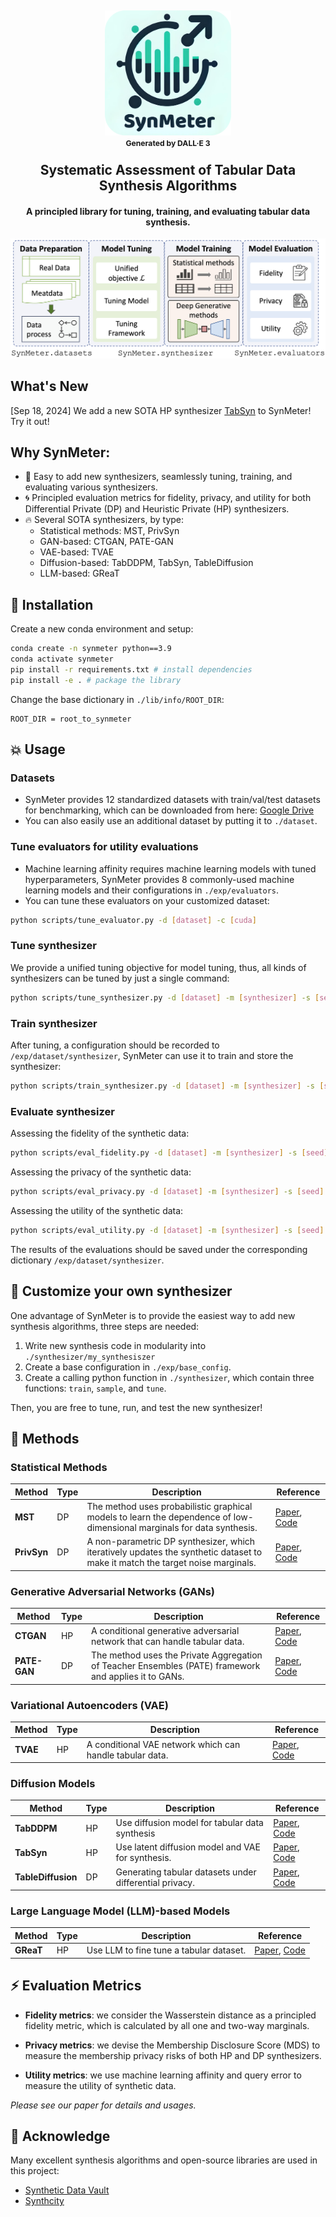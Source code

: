 <h2 align="center">
  
</h2>

<h2 align="center">
<img src="./docs/logo.png" height="200px">
  <br>
    <sup><sup><sup>Generated by DALL·E 3</sup></sup></sup>
  </br>
Systematic Assessment of Tabular Data Synthesis Algorithms
<!-- </h2>
  <p align="center">
    <a href="https://zealscott.com/"><strong>Yuntao Du</strong></a>
    and 
    <a href="https://www.cs.purdue.edu/homes/ninghui/"><strong>Ninghui Li</strong></a>
    <br>
    Purdue University
    <br>
  <p>
<p> -->

<h4 align="center">
    A principled library for tuning, training, and evaluating tabular data synthesis.
</h4>



<div align="center">
  <img src="./docs/framework.png">
</div>

## What's New
[Sep 18, 2024] We add a new SOTA HP synthesizer [TabSyn](https://openreview.net/forum?id=4Ay23yeuz0) to SynMeter! Try it out!


## Why SynMeter:
- :dizzy: Easy to add new synthesizers, seamlessly tuning, training, and evaluating various synthesizers.
- :cyclone: Principled evaluation metrics for fidelity, privacy, and utility for both Differential Private (DP) and Heuristic Private (HP) synthesizers.
- :fire: Several SOTA synthesizers, by type:
    - Statistical methods: MST, PrivSyn
    - GAN-based: CTGAN, PATE-GAN
    - VAE-based: TVAE
    - Diffusion-based: TabDDPM, TabSyn, TableDiffusion
    - LLM-based: GReaT



## :rocket: Installation


Create a new conda environment and setup:
```sh
conda create -n synmeter python==3.9
conda activate synmeter
pip install -r requirements.txt # install dependencies
pip install -e . # package the library
```

Change the base dictionary in `./lib/info/ROOT_DIR`:
```
ROOT_DIR = root_to_synmeter
```


## :boom: Usage

### Datasets
*  SynMeter provides 12 standardized datasets with train/val/test datasets for benchmarking, which can be downloaded from here: [Google Drive](https://drive.google.com/file/d/1WWvT5NemPC5ZhGXh5E2_80rrTAO-QQ7d/view?usp=sharing)
*  You can also easily use an additional dataset by putting it to `./dataset`. 

### Tune evaluators for utility evaluations
* Machine learning affinity requires machine learning models with tuned hyperparameters, SynMeter provides 8 commonly-used machine learning models and their configurations in `./exp/evaluators`.
* You can tune these evaluators on your customized dataset:
```sh
python scripts/tune_evaluator.py -d [dataset] -c [cuda]
```

### Tune synthesizer
We provide a unified tuning objective for model tuning, thus, all kinds of synthesizers can be tuned by just a single command:
```sh
python scripts/tune_synthesizer.py -d [dataset] -m [synthesizer] -s [seed] -c [cuda]
```

### Train synthesizer
After tuning, a configuration should be recorded to `/exp/dataset/synthesizer`, SynMeter can use it to train and store the synthesizer:
```sh
python scripts/train_synthesizer.py -d [dataset] -m [synthesizer] -s [seed] -c [cuda]
```


### Evaluate synthesizer
Assessing the fidelity of the synthetic data:
```sh
python scripts/eval_fidelity.py -d [dataset] -m [synthesizer] -s [seed] -t [target] 
```

Assessing the privacy of the synthetic data:
```sh
python scripts/eval_privacy.py -d [dataset] -m [synthesizer] -s [seed]
```

Assessing the utility of the synthetic data:
```sh
python scripts/eval_utility.py -d [dataset] -m [synthesizer] -s [seed]
```

The results of the evaluations should be saved under the corresponding dictionary `/exp/dataset/synthesizer`.


## :book: Customize your own synthesizer
One advantage of SynMeter is to provide the easiest way to add new synthesis algorithms, three steps are needed:
1. Write new synthesis code in modularity into `./synthesizer/my_synthesiszer`
2. Create a base configuration in `./exp/base_config`.
3. Create a calling python function in `./synthesizer`, which contain three functions: `train`, `sample`, and `tune`.

Then, you are free to tune, run, and test the new synthesizer!


## 🔑 Methods

### Statistical Methods
| Method | Type | Description | Reference |
|--- | --- | --- | --- |
|**MST**| DP |The method uses probabilistic graphical models to learn the dependence of low-dimensional marginals for data synthesis. | [Paper](https://arxiv.org/abs/1901.09136), [Code](https://github.com/ryan112358/private-pgm)|
|**PrivSyn**| DP | A non-parametric DP synthesizer, which iteratively updates the synthetic dataset to make it match the target noise marginals. | [Paper](https://arxiv.org/abs/2012.15128), [Code](https://github.com/agl-c/deid2_dpsyn)|

### Generative Adversarial Networks (GANs)

| Method | Type | Description | Reference |
|--- | --- | --- | --- |
|**CTGAN**| HP | A conditional generative adversarial network that can handle tabular data.| [Paper](https://arxiv.org/abs/1907.00503), [Code](https://github.com/sdv-dev/CTGAN)|
|**PATE-GAN**| DP | The method uses the Private Aggregation of Teacher Ensembles (PATE) framework and applies it to GANs.|  [Paper](https://openreview.net/forum?id=S1zk9iRqF7), [Code](https://github.com/vanderschaarlab/mlforhealthlabpub/tree/main/alg/pategan) |

### Variational Autoencoders (VAE)

| Method | Type | Description | Reference |
|--- | --- | --- | --- |
|**TVAE**| HP | A conditional VAE network which can handle tabular data.|  [Paper](https://arxiv.org/abs/1907.00503), [Code](https://github.com/sdv-dev/CTGAN) |


### Diffusion Models

| Method | Type | Description | Reference |
|--- | --- | --- | --- |
|**TabDDPM**| HP | Use diffusion model for tabular data synthesis  | [Paper](https://arxiv.org/abs/2209.15421), [Code](https://github.com/yandex-research/tab-ddpm) |
|**TabSyn**| HP | Use latent diffusion model and VAE for synthesis. | [Paper](https://openreview.net/forum?id=4Ay23yeuz0), [Code](https://github.com/amazon-science/tabsyn) |
|**TableDiffusion**| DP | Generating tabular datasets under differential privacy. | [Paper](https://arxiv.org/abs/2308.14784), [Code](https://github.com/gianlucatruda/TableDiffusion) |



### Large Language Model (LLM)-based Models

| Method | Type | Description | Reference |
|--- | --- | --- | --- |
|**GReaT**| HP | Use LLM to fine tune a tabular dataset.| [Paper](https://openreview.net/forum?id=cEygmQNOeI), [Code](https://github.com/kathrinse/be_great) |




## :zap: Evaluation Metrics
- **Fidelity metrics**: we consider the Wasserstein distance as a principled fidelity metric, which is calculated by all one and two-way marginals.

- **Privacy metrics**: we devise the Membership Disclosure Score (MDS) to measure the membership privacy risks of both HP and DP synthesizers.

- **Utility metrics**: we use machine learning affinity and query error to measure the utility of synthetic data.

*Please see our paper for details and usages.*


## :rainbow: Acknowledge 
Many excellent synthesis algorithms and open-source libraries are used in this project:
* [Synthetic Data Vault](https://sdv.dev/)
* [Synthcity](https://github.com/vanderschaarlab/synthcity)

